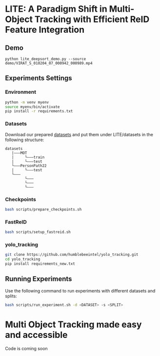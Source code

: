 
# LITE: A Paradigm Shift in Multi-Object Tracking with Efficient ReID Feature Integration

## Demo

`python lite_deepsort_demo.py --source  demo/VIRAT_S_010204_07_000942_000989.mp4`

## Experiments Settings

### Environment

```bash
python -m venv myenv
source myenv/bin/activate
pip install -r requirements.txt
```

### Datasets

Download our prepared [datasets](https://drive.google.com/drive/folders/1hlX2n5FVFGXOJrQMVSxnSmSNW7TM_BZ3) and put them under LITE/datasets in the following structure:

```
datasets
   |———MOT
   |     └———train
   |     └———test
   └———PersonPath22
   |     └———test
   └———
         └———
         └———
         └———
```

### Checkpoints

<!-- Download [checkpoints]() -->
```bash
bash scripts/prepare_checkpoints.sh
```

### FastReID

```bash
bash scripts/setup_fastreid.sh
```

### yolo_tracking

```bash
git clone https://github.com/humblebeeintel/yolo_tracking.git
cd yolo_tracking
pip install requirements_new.txt
```

## Running Experiments

Use the following command to run experiments with different datasets and splits:

```bash
bash scripts/run_experiment.sh -d <DATASET> -s <SPLIT>
```


# Multi Object Tracking made easy and accessible

Code is coming soon


